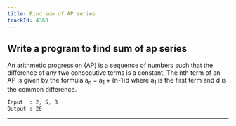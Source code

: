 ```yaml
---
title: Find sum of AP series
trackId: 4360
---
```


## Write a program to find sum of ap series

An arithmetic progression (AP) is a sequence of numbers such that the difference of any two consecutive terms is a constant. The nth term of an AP is given by the formula a<sub>n</sub> = a<sub>1</sub> + (n-1)d where a<sub>1</sub> is the first term and d is the common difference.

```txt
Input  : 2, 5, 3
Output : 20
```

---
